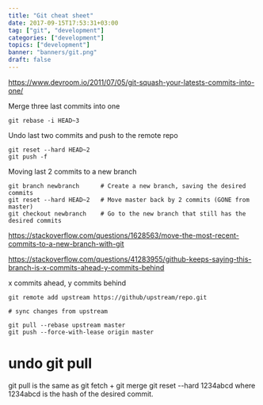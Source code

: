 ```yaml
---
title: "Git cheat sheet"
date: 2017-09-15T17:53:31+03:00
tag: ["git", "development"]
categories: ["development"]
topics: ["development"]
banner: "banners/git.png"
draft: false
---
```


https://www.devroom.io/2011/07/05/git-squash-your-latests-commits-into-one/

Merge three last commits into one

`git rebase -i HEAD~3`


Undo last two commits and push to the remote repo

```
git reset --hard HEAD~2
git push -f
```

Moving last 2 commits to a new branch

```
git branch newbranch      # Create a new branch, saving the desired commits
git reset --hard HEAD~2   # Move master back by 2 commits (GONE from master)
git checkout newbranch    # Go to the new branch that still has the desired commits
```

https://stackoverflow.com/questions/1628563/move-the-most-recent-commits-to-a-new-branch-with-git


https://stackoverflow.com/questions/41283955/github-keeps-saying-this-branch-is-x-commits-ahead-y-commits-behind

x commits ahead, y commits behind

```
git remote add upstream https://github/upstream/repo.git

# sync changes from upstream

git pull --rebase upstream master
git push --force-with-lease origin master
```


# undo git pull

git pull is the same as git fetch + git merge
git reset --hard 1234abcd where 1234abcd is the hash of the desired commit.
